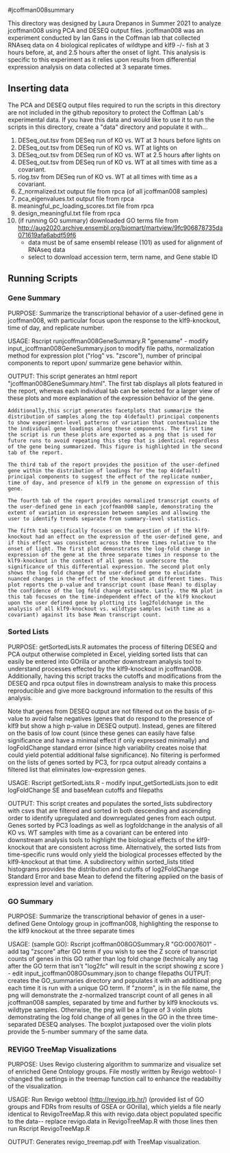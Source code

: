 #jcoffman008summary

This directory was designed by Laura Drepanos in Summer 2021 to analyze jcoffman008 using PCA and DESEQ output files. jcoffman008 was an experiment conducted by Ian Gans in the Coffman lab that collected RNAseq data on 4 biological replicates of wildtype and klf9 -/- fish at 3 hours before, at, and 2.5 hours after the onset of light. This analysis is specific to this experiment as it relies upon results from differential expression analysis on data collected at 3 separate times. 

## Inserting data
The PCA and DESEQ output files required to run the scripts in this directory are not included in the github repository to protect the Coffman Lab's experimental data. If you have this data and would like to use it to run the scripts in this directory, create a "data" directory and populate it with...
1. DESeq_out.tsv from DESeq run of KO vs. WT at 3 hours before lights on
2. DESeq_out.tsv from DESeq run of KO vs. WT at lights on
3. DESeq_out.tsv from DESeq run of KO vs. WT at 2.5 hours after lights on
4. DESeq_out.tsv from DESeq run of KO vs. WT at all times with time as a covariant. 
5. rlog.tsv from DESeq run of KO vs. WT at all times with time as a covariant.
6. Z_normalized.txt output file from rpca (of all jcoffman008 samples)
7. pca_eigenvalues.txt output file from rpca 
8. meaningful_pc_loading_scores.txt file from rpca 
9. design_meaningful.txt file from rpca
10. (if running GO summary) downloaded GO terms file from http://aug2020.archive.ensembl.org/biomart/martview/9fc906878735da071619afa6abdf59f6
	- data must be of same ensembl release (101) as used for alignment of RNAseq data 
	- select to download accession term, term name, and Gene stable ID 


## Running Scripts 

### Gene Summary 
PURPOSE: Summarize the transcriptional behavior of a user-defined gene in jcoffman008, with particular focus upon the response to the klf9-knockout, time of day, and replicate number. 

USAGE: Rscript runjcoffman008GeneSummary.R "genename"
	- modify input_jcoffman008GeneSummary.json to modify file paths, normalization method for expression plot ("rlog" vs. "zscore"), number of principal components to report upon/ summarize gene behavior within.  

OUTPUT: This script generates an html report "jcoffman008GeneSummary.html". The first tab displays all plots featured in the report, whereas each 		individual tab can be selected for a larger view of these plots and more explanation of the expression behavior of the gene. 

	Additionally,this script generates facetplots that summarize the distribution of samples along the top 4(default) principal components to show experiment-level patterns of variation that contextualize the the individual gene loadings along these components. The first time the script is run these plots are exported as a png that is used for future runs to avoid repeating this step that is identical regardless of the gene being summarized. This figure is highlighted in the second tab of the report.

	The third tab of the report provides the position of the user-defined gene within the distribution of loadings for the top 4(default) principal components to suggest the effect of the replicate number, time of day, and presence of klf9 in the genome on expression of this gene. 

	The fourth tab of the report provides normalized transcript counts of the user-defined gene in each jcoffman008 sample, demonstrating the extent of variation in expression between samples and allowing the user to identify trends separate from summary-level statistics. 

	The fifth tab specifically focuses on the question of if the klf9-knockout had an effect on the expression of the user-defined gene, and if this effect was consistent across the three times relative to the onset of light. The first plot demonstrates the log-fold change in expression of the gene at the three separate times in response to the klf9-knockout in the context of all genes to underscore the significance of this differential expression. The second plot only shows the log fold change of the user-defined gene to elucidate nuanced changes in the effect of the knockout at different times. This plot reports the p-value and transcript count (base Mean) to display the confidence of the log fold change estimate. Lastly. the MA plot in this tab focuses on the time-independent effect of the klf9 knockout upon the user defined gene by plotting its log2foldchange in the analysis of all klf9-knockout vs. wildtype samples (with time as a covariant) against its base Mean transcript count. 


### Sorted Lists 
PURPOSE: getSortedLists.R automates the process of filtering DESEQ and PCA output otherwise completed in Excel, yielding sorted lists that can easily be entered into GOrilla or another downstream analysis tool to understand processes effected by the klf9-knockout in jcoffman008. Additionally, having this script tracks the cutoffs and modifications from the DESEQ and rpca output files in downstream analysis to make this process reproducible and give more background information to the results of this analysis. 

Note that genes from DESEQ output are not filtered out on the basis of p-value to avoid false negatives (genes that do respond to the presence of klf9 but show a high p-value in DESEQ output). Instead, genes are filtered on the basis of low count (since these genes can easily have false significance and have a minimal effect if only expressed minimally) and logFoldChange standard error (since high variability creates noise that could yield potential additional false significance). No filtering is performed on the lists of genes sorted by PC3, for rpca output already contains a filtered list that eliminates low-expression genes. 

USAGE: Rscript getSortedLists.R 
	- modify input_getSortedLists.json to edit logFoldChange SE and baseMean cutoffs and filepaths 

OUTPUT: This script creates and populates the sorted_lists subdirectory with csvs that are filtered and sorted in both descending and ascending order to identify upregulated and downregulated genes from each output. Genes sorted by PC3 loadings as well as logfoldchange in the analysis of all KO vs. WT samples with time as a covariant can be entered into downstream analysis tools to highlight the biological effects of the klf9-knockout that are consistent across time. Alternatively, the sorted lists from time-specific runs would only yield the biological processes effected by the klf9-knockout at that time. A subdirectory within sorted_lists titled histograms provides the distribution and cutoffs of log2FoldChange Standard Error and base Mean to defend the filtering applied on the basis of expression level and variation. 

### GO Summary 
PURPOSE: Summarize the transcriptional behavior of genes in a user-defined Gene Ontology group in jcoffman008, highlighting the response to the klf9 knockout at the three separate times

USAGE: (sample GO): Rscript jcoffman008GOSummary.R "GO:0007601" 
      - add tag "zscore" after GO term if you wish to see the Z score of transcript counts of genes in this GO rather than log fold change 
      		(technically any tag after the GO term that isn't "log2fc" will result in the script showing z score )
	- edit input_jcoffman008GOsummary.json to change filepaths
OUTPUT: creates the GO_summaries directory and populates it with an additional png each time it is run with a unique GO term. If "znorm", is in the file name, the png will demonstrate the z-normalized transcript count of all genes in all jcoffman008 samples, separated by time and further by klf9 knockouts vs. wildtype samples. Otherwise, the png will be a figure of 3 violin plots demonstrating the log fold change of all genes in the GO in the three time-separated DESEQ analyses. The boxplot juxtaposed over the violin plots provide the 5-number summary of the same data. 

### REVIGO TreeMap Visualizations 
PURPOSE: Uses Revigo clustering algorithm to summarize and visualize set of enriched Gene Ontology groups. File mostly written by Revigo webtool- I changed the settings in the treemap function call to enhance the readabiltiy of the visualization.

USAGE: Run Revigo webtool (http://revigo.irb.hr/) (provided list of GO groups and FDRs from results of GSEA or GOrilla), which yields a file nearly identical to RevigoTreeMap.R this with revigo.data object populated specific to the data-- replace revigo.data in RevigoTreeMap.R with those lines then run Rscript RevigoTreeMap.R

OUTPUT: Generates revigo_treemap.pdf with TreeMap visualization. 

